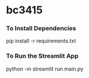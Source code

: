 # bc3415

### To Install Dependencies
pip install -r requirements.txt

### To Run the Streamlit App
python -m streamlit run main.py
